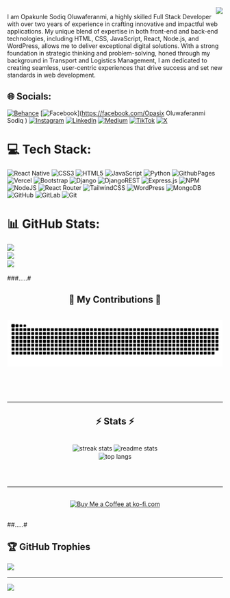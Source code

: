 <img align="right" src="https://visitor-badge.laobi.icu/badge?page_id=salesp07.salesp07" />

I am Opakunle Sodiq Oluwaferanmi, a highly skilled Full Stack Developer with over two years of experience in crafting innovative and impactful web applications. My unique blend of expertise in both front-end and back-end technologies, including HTML, CSS, JavaScript, React, Node.js, and WordPress, allows me to deliver exceptional digital solutions. With a strong foundation in strategic thinking and problem-solving, honed through my background in Transport and Logistics Management, I am dedicated to creating seamless, user-centric experiences that drive success and set new standards in web development.


## 🌐 Socials:
[![Behance](https://img.shields.io/badge/Behance-1769ff?logo=behance&logoColor=white)](https://behance.net/https://www.behance.net/opakunlesodiq) [![Facebook](https://img.shields.io/badge/Facebook-%231877F2.svg?logo=Facebook&logoColor=white)](https://facebook.com/Opasix Oluwaferanmi Sodiq ) [![Instagram](https://img.shields.io/badge/Instagram-%23E4405F.svg?logo=Instagram&logoColor=white)](https://instagram.com/@opa6ix_of_lagos) [![LinkedIn](https://img.shields.io/badge/LinkedIn-%230077B5.svg?logo=linkedin&logoColor=white)](https://linkedin.com/in/opakunle-sodiq) [![Medium](https://img.shields.io/badge/Medium-12100E?logo=medium&logoColor=white)](https://medium.com/@@opakunle-sodiq) [![TikTok](https://img.shields.io/badge/TikTok-%23000000.svg?logo=TikTok&logoColor=white)](https://tiktok.com/@@opa6ix52) [![X](https://img.shields.io/badge/X-black.svg?logo=X&logoColor=white)](https://x.com/@oluwaferanmi94) 

# 💻 Tech Stack:
![React Native](https://img.shields.io/badge/react_native-%2320232a.svg?style=for-the-badge&logo=react&logoColor=%2361DAFB) ![CSS3](https://img.shields.io/badge/css3-%231572B6.svg?style=for-the-badge&logo=css3&logoColor=white) ![HTML5](https://img.shields.io/badge/html5-%23E34F26.svg?style=for-the-badge&logo=html5&logoColor=white) ![JavaScript](https://img.shields.io/badge/javascript-%23323330.svg?style=for-the-badge&logo=javascript&logoColor=%23F7DF1E) ![Python](https://img.shields.io/badge/python-3670A0?style=for-the-badge&logo=python&logoColor=ffdd54) ![GithubPages](https://img.shields.io/badge/github%20pages-121013?style=for-the-badge&logo=github&logoColor=white) ![Vercel](https://img.shields.io/badge/vercel-%23000000.svg?style=for-the-badge&logo=vercel&logoColor=white) ![Bootstrap](https://img.shields.io/badge/bootstrap-%238511FA.svg?style=for-the-badge&logo=bootstrap&logoColor=white) ![Django](https://img.shields.io/badge/django-%23092E20.svg?style=for-the-badge&logo=django&logoColor=white) ![DjangoREST](https://img.shields.io/badge/DJANGO-REST-ff1709?style=for-the-badge&logo=django&logoColor=white&color=ff1709&labelColor=gray) ![Express.js](https://img.shields.io/badge/express.js-%23404d59.svg?style=for-the-badge&logo=express&logoColor=%2361DAFB) ![NPM](https://img.shields.io/badge/NPM-%23CB3837.svg?style=for-the-badge&logo=npm&logoColor=white) ![NodeJS](https://img.shields.io/badge/node.js-6DA55F?style=for-the-badge&logo=node.js&logoColor=white) ![React Router](https://img.shields.io/badge/React_Router-CA4245?style=for-the-badge&logo=react-router&logoColor=white) ![TailwindCSS](https://img.shields.io/badge/tailwindcss-%2338B2AC.svg?style=for-the-badge&logo=tailwind-css&logoColor=white) ![WordPress](https://img.shields.io/badge/WordPress-%23117AC9.svg?style=for-the-badge&logo=WordPress&logoColor=white) ![MongoDB](https://img.shields.io/badge/MongoDB-%234ea94b.svg?style=for-the-badge&logo=mongodb&logoColor=white) ![GitHub](https://img.shields.io/badge/github-%23121011.svg?style=for-the-badge&logo=github&logoColor=white) ![GitLab](https://img.shields.io/badge/gitlab-%23181717.svg?style=for-the-badge&logo=gitlab&logoColor=white) ![Git](https://img.shields.io/badge/git-%23F05033.svg?style=for-the-badge&logo=git&logoColor=white)
# 📊 GitHub Stats:
![](https://github-readme-stats.vercel.app/api?username=opa6ix1&theme=dark&hide_border=false&include_all_commits=false&count_private=false)<br/>
![](https://github-readme-streak-stats.herokuapp.com/?user=opa6ix1&theme=dark&hide_border=false)<br/>
![](https://github-readme-stats.vercel.app/api/top-langs/?username=opa6ix1&theme=dark&hide_border=false&include_all_commits=false&count_private=false&layout=compact)

###.....#
<div align="center">
  <h2>🐍 My Contributions 🐍</h2>
  <br>
  <img alt="snake eating my contributions" src="https://raw.githubusercontent.com/salesp07/salesp07/output/github-contribution-grid-snake.svg" />
  
  <br/><br/><br/>
</div>

<hr/>

<h2 align="center">⚡ Stats ⚡</h2>
<br>
<div align=center>
  <img width=390 src="https://github-readme-streak-stats-salesp07.vercel.app/?user=salesp07&count_private=true&theme=react&border_radius=10" alt="streak stats"/>
  <img width=390 src="https://github-readme-stats-salesp07.vercel.app/api?username=salesp07&count_private=true&show_icons=true&theme=react&rank_icon=github&border_radius=10" alt="readme stats" />
  <br/>
  <img width=325 align="center" src="https://github-readme-stats-salesp07.vercel.app/api/top-langs/?username=salesp07&hide=HTML&langs_count=8&layout=compact&theme=react&border_radius=10&size_weight=0.5&count_weight=0.5&exclude_repo=github-readme-stats" alt="top langs" />
</div>

<br/><br/>

<hr/>

<br/>

<div align="center">
<a href='https://ko-fi.com/V7V4RAK9C' target='_blank'><img height='64' style='border:0px;height:64px;' src='https://storage.ko-fi.com/cdn/kofi1.png?v=3' border='0' alt='Buy Me a Coffee at ko-fi.com' /></a>
</div>

<br/>

##.....#

## 🏆 GitHub Trophies
![](https://github-profile-trophy.vercel.app/?username=opa6ix1&theme=radical&no-frame=false&no-bg=true&margin-w=4)

---
[![](https://visitcount.itsvg.in/api?id=opa6ix1&icon=7&color=1)](https://visitcount.itsvg.in)

<!-- Proudly created with GPRM ( https://gprm.itsvg.in ) -->
